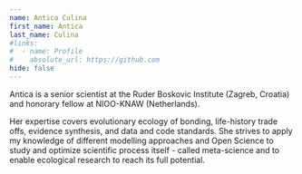 ```yaml
---
name: Antica Culina 
first_name: Antica 
last_name: Culina
#links:
#  - name: Profile
#    absolute_url: https://github.com
hide: false
---
```


Antica is a senior scientist at the Ruder Boskovic Institute (Zagreb, Croatia) and honorary fellow at NIOO-KNAW (Netherlands).

Her expertise covers evolutionary ecology of bonding, life-history trade offs, evidence synthesis, and data and code standards. She strives to apply my knowledge of different modelling approaches and Open Science to study and optimize scientific process itself - called meta-science and to enable ecological research to reach its full potential.
